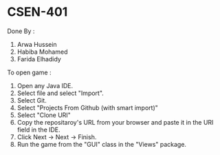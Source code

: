# CSEN-401
Done By : 
  1. Arwa Hussein
  2. Habiba Mohamed 
  3. Farida Elhadidy

To open game :
  1. Open any Java IDE.
  2. Select file and select "Import".
  3. Select Git.
  4. Select "Projects From Github (with smart import)"
  5. Select "Clone URI"
  6. Copy the repositaroy's URL from your browser and paste it in the URI field in the IDE.
  7. Click Next -> Next -> Finish.
  8. Run the game from the "GUI" class in the "Views" package.
